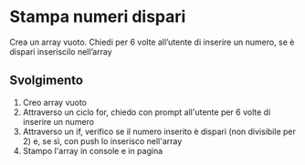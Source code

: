 Stampa numeri dispari
===
 Crea un array vuoto.
 Chiedi per 6 volte all’utente di inserire un numero,
 se è dispari inseriscilo nell’array

 ## Svolgimento
 
 1. Creo array vuoto
 2. Attraverso un ciclo for, chiedo con prompt all'utente per 6 volte di inserire un numero
 3. Attraverso un if, verifico se il numero inserito è dispari (non divisibile per 2) e, se sì, con push lo inserisco nell'array
 4. Stampo l'array in console e in pagina
